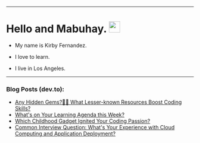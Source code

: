 
<img src="https://komarev.com/ghpvc/?username=kirbygit&style=flat-square&color=blue" alt=""/>

---
<h1>
  Hello and Mabuhay.
  <img src="https://media.giphy.com/media/hvRJCLFzcasrR4ia7z/giphy.gif" width="30px"/>
</h1>

- My name is Kirby Fernandez.

- I love to learn.

- I live in Los Angeles.

---

### Blog Posts (dev.to):
<!-- BLOG-POST-LIST:START -->
- [Any Hidden Gems?💎✨ What Lesser-known Resources Boost Coding Skills?](https://dev.to/codenewbieteam/any-hidden-gems-what-lesser-known-resources-boost-coding-skills-1ggj)
- [What&#39;s on Your Learning Agenda this Week?](https://dev.to/codenewbieteam/whats-on-your-learning-agenda-this-week-124)
- [Which Childhood Gadget Ignited Your Coding Passion?](https://dev.to/codenewbieteam/which-childhood-gadget-ignited-your-coding-passion-22ga)
- [Common Interview Question: What&#39;s Your Experience with Cloud Computing and Application Deployment?](https://dev.to/codenewbieteam/common-interview-question-whats-your-experience-with-cloud-computing-and-application-deployment-bb6)
<!-- BLOG-POST-LIST:END -->
